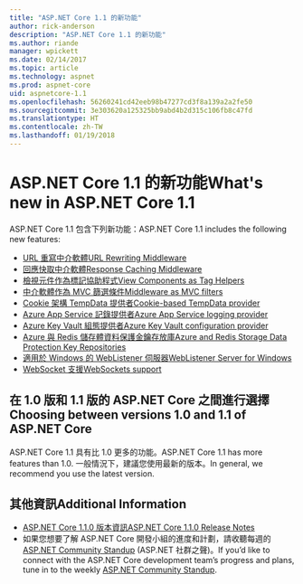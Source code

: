 ```yaml
---
title: "ASP.NET Core 1.1 的新功能"
author: rick-anderson
description: "ASP.NET Core 1.1 的新功能"
ms.author: riande
manager: wpickett
ms.date: 02/14/2017
ms.topic: article
ms.technology: aspnet
ms.prod: aspnet-core
uid: aspnetcore-1.1
ms.openlocfilehash: 56260241cd42eeb98b47277cd3f8a139a2a2fe50
ms.sourcegitcommit: 3e303620a125325bb9abd4b2d315c106fb8c47fd
ms.translationtype: HT
ms.contentlocale: zh-TW
ms.lasthandoff: 01/19/2018
---
```

# <a name="whats-new-in-aspnet-core-11"></a><span data-ttu-id="7de01-103">ASP.NET Core 1.1 的新功能</span><span class="sxs-lookup"><span data-stu-id="7de01-103">What's new in ASP.NET Core 1.1</span></span>

<span data-ttu-id="7de01-104">ASP.NET Core 1.1 包含下列新功能：</span><span class="sxs-lookup"><span data-stu-id="7de01-104">ASP.NET Core 1.1 includes the following new features:</span></span>

- [<span data-ttu-id="7de01-105">URL 重寫中介軟體</span><span class="sxs-lookup"><span data-stu-id="7de01-105">URL Rewriting Middleware</span></span>](xref:fundamentals/url-rewriting)
- [<span data-ttu-id="7de01-106">回應快取中介軟體</span><span class="sxs-lookup"><span data-stu-id="7de01-106">Response Caching Middleware</span></span>](xref:performance/caching/middleware)
- [<span data-ttu-id="7de01-107">檢視元件作為標記協助程式</span><span class="sxs-lookup"><span data-stu-id="7de01-107">View Components as Tag Helpers</span></span>](xref:mvc/views/view-components#invoking-a-view-component-as-a-tag-helper)
- [<span data-ttu-id="7de01-108">中介軟體作為 MVC 篩選條件</span><span class="sxs-lookup"><span data-stu-id="7de01-108">Middleware as MVC filters</span></span>](xref:mvc/controllers/filters#using-middleware-in-the-filter-pipeline)
- [<span data-ttu-id="7de01-109">Cookie 架構 TempData 提供者</span><span class="sxs-lookup"><span data-stu-id="7de01-109">Cookie-based TempData provider</span></span>](xref:fundamentals/app-state#tempdata)
- [<span data-ttu-id="7de01-110">Azure App Service 記錄提供者</span><span class="sxs-lookup"><span data-stu-id="7de01-110">Azure App Service logging provider</span></span>](xref:fundamentals/logging/index#appservice)
- [<span data-ttu-id="7de01-111">Azure Key Vault 組態提供者</span><span class="sxs-lookup"><span data-stu-id="7de01-111">Azure Key Vault configuration provider</span></span>](xref:security/key-vault-configuration)
- [<span data-ttu-id="7de01-112">Azure 與 Redis 儲存體資料保護金鑰存放庫</span><span class="sxs-lookup"><span data-stu-id="7de01-112">Azure and Redis Storage Data Protection Key Repositories</span></span>](xref:security/data-protection/implementation/key-storage-providers#azure-and-redis)
- [<span data-ttu-id="7de01-113">適用於 Windows 的 WebListener 伺服器</span><span class="sxs-lookup"><span data-stu-id="7de01-113">WebListener Server for Windows</span></span>](xref:fundamentals/servers/weblistener)
- [<span data-ttu-id="7de01-114">WebSocket 支援</span><span class="sxs-lookup"><span data-stu-id="7de01-114">WebSockets support</span></span>](xref:fundamentals/websockets)

## <a name="choosing-between-versions-10-and-11-of-aspnet-core"></a><span data-ttu-id="7de01-115">在 1.0 版和 1.1 版的 ASP.NET Core 之間進行選擇</span><span class="sxs-lookup"><span data-stu-id="7de01-115">Choosing between versions 1.0 and 1.1 of ASP.NET Core</span></span>

<span data-ttu-id="7de01-116">ASP.NET Core 1.1 具有比 1.0 更多的功能。</span><span class="sxs-lookup"><span data-stu-id="7de01-116">ASP.NET Core 1.1 has more features than 1.0.</span></span> <span data-ttu-id="7de01-117">一般情況下，建議您使用最新的版本。</span><span class="sxs-lookup"><span data-stu-id="7de01-117">In general, we recommend you use the latest version.</span></span>

## <a name="additional-information"></a><span data-ttu-id="7de01-118">其他資訊</span><span class="sxs-lookup"><span data-stu-id="7de01-118">Additional Information</span></span>

- [<span data-ttu-id="7de01-119">ASP.NET Core 1.1.0 版本資訊</span><span class="sxs-lookup"><span data-stu-id="7de01-119">ASP.NET Core 1.1.0 Release Notes</span></span>](https://github.com/aspnet/Home/releases/tag/1.1.0)
- <span data-ttu-id="7de01-120">如果您想要了解 ASP.NET Core 開發小組的進度和計劃，請收聽每週的 [ASP.NET Community Standup](https://live.asp.net/) (ASP.NET 社群之聲)。</span><span class="sxs-lookup"><span data-stu-id="7de01-120">If you’d like to connect with the ASP.NET Core development team’s progress and plans, tune in to the weekly [ASP.NET Community Standup](https://live.asp.net/).</span></span>

